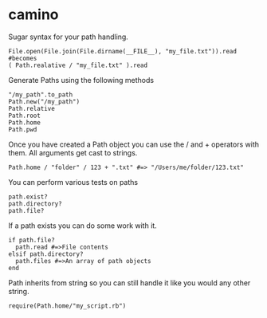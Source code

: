 camino
======

Sugar syntax for your path handling.

    File.open(File.join(File.dirname(__FILE__), "my_file.txt")).read
    #becomes
    ( Path.realative / "my_file.txt" ).read


Generate Paths using the following methods
    
    "/my_path".to_path
    Path.new("/my_path")
    Path.relative
    Path.root
    Path.home
    Path.pwd

Once you have created a Path object you can use the / and + operators with them.  All arguments get cast to strings.

    Path.home / "folder" / 123 + ".txt" #=> "/Users/me/folder/123.txt"

You can perform various tests on paths

    path.exist?
    path.directory?
    path.file?
    
If a path exists you can do some work with it.
  
    if path.file?
      path.read #=>File contents
    elsif path.directory?
      path.files #=>An array of path objects
    end

Path inherits from string so you can still handle it like you would any other string.

    require(Path.home/"my_script.rb")
    

